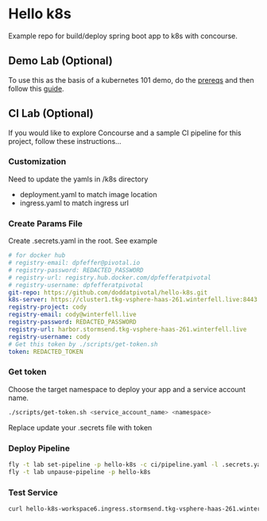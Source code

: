 # Hello k8s

Example repo for build/deploy spring boot app to k8s with concourse.

## Demo Lab (Optional)

To use this as the basis of a kubernetes 101 demo, do the [prereqs](demo/demo-prereqs.md) and then follow this [guide](demo/demo-script.md).

## CI Lab (Optional)

If you would like to explore Concourse and a sample CI pipeline for this project, follow these instructions...

### Customization

Need to update the yamls in /k8s directory

- deployment.yaml to match image location
- ingress.yaml to match ingress url

### Create Params File

Create .secrets.yaml in the root.  See example

```yaml
# for docker hub
# registry-email: dpfeffer@pivotal.io
# registry-password: REDACTED_PASSWORD
# registry-url: registry.hub.docker.com/dpfefferatpivotal
# registry-username: dpfefferatpivotal
git-repo: https://github.com/doddatpivotal/hello-k8s.git
k8s-server: https://cluster1.tkg-vsphere-haas-261.winterfell.live:8443
registry-project: cody
registry-email: cody@winterfell.live
registry-password: REDACTED_PASSWORD
registry-url: harbor.stormsend.tkg-vsphere-haas-261.winterfell.live
registry-username: cody
# Get this token by ./scripts/get-token.sh
token: REDACTED_TOKEN
```

### Get token

Choose the target namespace to deploy your app and a service account name.

```bash
./scripts/get-token.sh <service_account_name> <namespace>
```

Replace update your .secrets file with token

### Deploy Pipeline

```bash
fly -t lab set-pipeline -p hello-k8s -c ci/pipeline.yaml -l .secrets.yaml -n
fly -t lab unpause-pipeline -p hello-k8s
```

### Test Service

```bash
curl hello-k8s-workspace6.ingress.stormsend.tkg-vsphere-haas-261.winterfell.live
```
